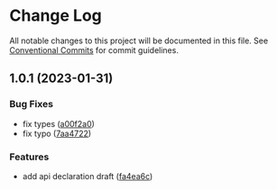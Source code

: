 # Change Log

All notable changes to this project will be documented in this file.
See [Conventional Commits](https://conventionalcommits.org) for commit guidelines.

## 1.0.1 (2023-01-31)


### Bug Fixes

* fix types ([a00f2a0](https://github.com/stepancar/httpless/commit/a00f2a0e2e9bfa7acc2be1f6863391974b2a6b97))
* fix typo ([7aa4722](https://github.com/stepancar/httpless/commit/7aa4722ee87b9238dbe3db7e63cbfd088e0e2529))


### Features

* add api declaration draft ([fa4ea6c](https://github.com/stepancar/httpless/commit/fa4ea6c8aa6ca1d918075cc59bf0dccb9ec0074c))
